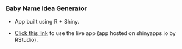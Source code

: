 ### Baby Name Idea Generator
- App built using R + Shiny.
* [Click this link](https://analyticsanalyst.shinyapps.io/baby_name_idea_generator/) to use the live app (app hosted on shinyapps.io by RStudio).
